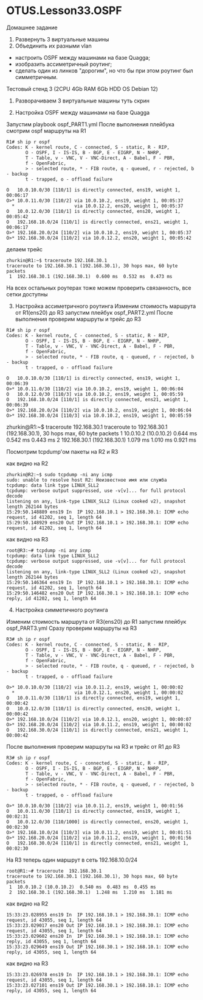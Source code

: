 # OTUS.Lesson33.OSPF
Домашнее задание
1. Развернуть 3 виртуальные машины
2. Объединить их разными vlan
- настроить OSPF между машинами на базе Quagga;
- изобразить ассиметричный роутинг;
- сделать один из линков "дорогим", но что бы при этом роутинг был симметричным.

Тестовый стенд 3 (2CPU 4Gb RAM 6Gb HDD OS Debian 12)

1. Разворачиваем 3 виртуальные машины
    туть скрин

2) Настройка OSPF между машинами на базе Quagga

Запустим playbook ospf_PART1.yml
После выполнения плейбука смотрим ospf маршруты на R1
```
R1# sh ip r ospf
Codes: K - kernel route, C - connected, S - static, R - RIP,
       O - OSPF, I - IS-IS, B - BGP, E - EIGRP, N - NHRP,
       T - Table, v - VNC, V - VNC-Direct, A - Babel, F - PBR,
       f - OpenFabric,
       > - selected route, * - FIB route, q - queued, r - rejected, b - backup
       t - trapped, o - offload failure

O   10.0.10.0/30 [110/1] is directly connected, ens19, weight 1, 00:06:17
O>* 10.0.11.0/30 [110/2] via 10.0.10.2, ens19, weight 1, 00:05:37
  *                      via 10.0.12.2, ens20, weight 1, 00:05:37
O   10.0.12.0/30 [110/1] is directly connected, ens20, weight 1, 00:05:42
O   192.168.10.0/24 [110/1] is directly connected, ens21, weight 1, 00:06:17
O>* 192.168.20.0/24 [110/2] via 10.0.10.2, ens19, weight 1, 00:05:37
O>* 192.168.30.0/24 [110/2] via 10.0.12.2, ens20, weight 1, 00:05:42
```
делаем трейс 
```
zhurkin@R1:~$ traceroute 192.168.30.1
traceroute to 192.168.30.1 (192.168.30.1), 30 hops max, 60 byte packets
 1  192.168.30.1 (192.168.30.1)  0.600 ms  0.532 ms  0.473 ms
```
На всех остальных роутерах тоже можем проверить связанность, все сетки доступны

3) Настройка ассиметричного роутинга
Изменим стоимость маршрута от R1(ens20) до R3
запустим плейбук ospf_PART2.yml
После выполнения проверим маршруты и трейс до R3
```
R1# sh ip r ospf
Codes: K - kernel route, C - connected, S - static, R - RIP,
       O - OSPF, I - IS-IS, B - BGP, E - EIGRP, N - NHRP,
       T - Table, v - VNC, V - VNC-Direct, A - Babel, F - PBR,
       f - OpenFabric,
       > - selected route, * - FIB route, q - queued, r - rejected, b - backup
       t - trapped, o - offload failure

O   10.0.10.0/30 [110/1] is directly connected, ens19, weight 1, 00:06:39
O>* 10.0.11.0/30 [110/2] via 10.0.10.2, ens19, weight 1, 00:06:04
O   10.0.12.0/30 [110/3] via 10.0.10.2, ens19, weight 1, 00:05:59
O   192.168.10.0/24 [110/1] is directly connected, ens21, weight 1, 00:06:39
O>* 192.168.20.0/24 [110/2] via 10.0.10.2, ens19, weight 1, 00:06:04
O>* 192.168.30.0/24 [110/3] via 10.0.10.2, ens19, weight 1, 00:05:59
```

zhurkin@R1:~$ traceroute 192.168.30.1
traceroute to 192.168.30.1 (192.168.30.1), 30 hops max, 60 byte packets
 1  10.0.10.2 (10.0.10.2)  0.644 ms  0.542 ms  0.443 ms
 2  192.168.30.1 (192.168.30.1)  1.079 ms  1.010 ms  0.921 ms

Посмотрим tcpdump'ом пакеты на R2 и R3

как видно на R2
```
zhurkin@R2:~$ sudo tcpdump -ni any icmp 
sudo: unable to resolve host R2: Неизвестное имя или служба
tcpdump: data link type LINUX_SLL2
tcpdump: verbose output suppressed, use -v[v]... for full protocol decode
listening on any, link-type LINUX_SLL2 (Linux cooked v2), snapshot length 262144 bytes
15:29:50.148889 ens19 In  IP 192.168.10.1 > 192.168.30.1: ICMP echo request, id 41202, seq 1, length 64
15:29:50.148929 ens20 Out IP 192.168.10.1 > 192.168.30.1: ICMP echo request, id 41202, seq 1, length 64
```

как видно на R3
```
root@R3:~# tcpdump -ni any icmp
tcpdump: data link type LINUX_SLL2
tcpdump: verbose output suppressed, use -v[v]... for full protocol decode
listening on any, link-type LINUX_SLL2 (Linux cooked v2), snapshot length 262144 bytes
15:29:50.146364 ens19 In  IP 192.168.10.1 > 192.168.30.1: ICMP echo request, id 41202, seq 1, length 64
15:29:50.146482 ens20 Out IP 192.168.30.1 > 192.168.10.1: ICMP echo reply, id 41202, seq 1, length 64
```

4) Настройка симметичного роутинга

Изменим стоимость маршрута от R3(ens20) до R1
запустим плейбук ospf_PART3.yml
Сразу проверим маршруты на R3
```
R3# sh ip r ospf
Codes: K - kernel route, C - connected, S - static, R - RIP,
       O - OSPF, I - IS-IS, B - BGP, E - EIGRP, N - NHRP,
       T - Table, v - VNC, V - VNC-Direct, A - Babel, F - PBR,
       f - OpenFabric,
       > - selected route, * - FIB route, q - queued, r - rejected, b - backup
       t - trapped, o - offload failure

O>* 10.0.10.0/30 [110/2] via 10.0.11.2, ens19, weight 1, 00:00:02
  *                      via 10.0.12.1, ens20, weight 1, 00:00:02
O   10.0.11.0/30 [110/1] is directly connected, ens19, weight 1, 00:00:42
O   10.0.12.0/30 [110/1] is directly connected, ens20, weight 1, 00:00:42
O>* 192.168.10.0/24 [110/2] via 10.0.12.1, ens20, weight 1, 00:00:07
O>* 192.168.20.0/24 [110/2] via 10.0.11.2, ens19, weight 1, 00:00:02
O   192.168.30.0/24 [110/1] is directly connected, ens21, weight 1, 00:00:42
```

После выполнения проверим маршруты на R3 и трейс от R1 до R3

```
R3# sh ip r ospf
Codes: K - kernel route, C - connected, S - static, R - RIP,
       O - OSPF, I - IS-IS, B - BGP, E - EIGRP, N - NHRP,
       T - Table, v - VNC, V - VNC-Direct, A - Babel, F - PBR,
       f - OpenFabric,
       > - selected route, * - FIB route, q - queued, r - rejected, b - backup
       t - trapped, o - offload failure

O>* 10.0.10.0/30 [110/2] via 10.0.11.2, ens19, weight 1, 00:01:56
O   10.0.11.0/30 [110/1] is directly connected, ens19, weight 1, 00:02:31
O   10.0.12.0/30 [110/1000] is directly connected, ens20, weight 1, 00:02:30
O>* 192.168.10.0/24 [110/3] via 10.0.11.2, ens19, weight 1, 00:01:51
O>* 192.168.20.0/24 [110/2] via 10.0.11.2, ens19, weight 1, 00:01:56
O   192.168.30.0/24 [110/1] is directly connected, ens21, weight 1, 00:02:30
```
На R3 теперь один маршрут в сеть 192.168.10.0/24
```
root@R1:~# traceroute  192.168.30.1
traceroute to 192.168.30.1 (192.168.30.1), 30 hops max, 60 byte packets
 1  10.0.10.2 (10.0.10.2)  0.540 ms  0.483 ms  0.455 ms
 2  192.168.30.1 (192.168.30.1)  1.248 ms  1.210 ms  1.181 ms
```
как видно на R2
```
15:33:23.028955 ens19 In  IP 192.168.10.1 > 192.168.30.1: ICMP echo request, id 43055, seq 1, length 64
15:33:23.029017 ens20 Out IP 192.168.10.1 > 192.168.30.1: ICMP echo request, id 43055, seq 1, length 64
15:33:23.029602 ens20 In  IP 192.168.30.1 > 192.168.10.1: ICMP echo reply, id 43055, seq 1, length 64
15:33:23.029649 ens19 Out IP 192.168.30.1 > 192.168.10.1: ICMP echo reply, id 43055, seq 1, length 64
```

как видно на R3
```
15:33:23.026978 ens19 In  IP 192.168.10.1 > 192.168.30.1: ICMP echo request, id 43055, seq 1, length 64
15:33:23.027101 ens19 Out IP 192.168.30.1 > 192.168.10.1: ICMP echo reply, id 43055, seq 1, length 64
```
